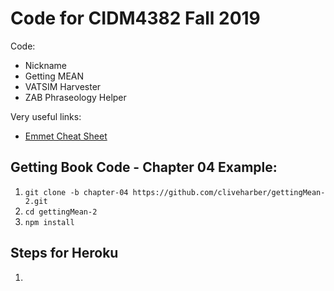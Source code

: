 # Code for CIDM4382 Fall 2019

Code:
* Nickname
* Getting MEAN
* VATSIM Harvester
* ZAB Phraseology Helper

Very useful links:
* [Emmet Cheat Sheet](https://docs.emmet.io/cheat-sheet/)

## Getting Book Code - Chapter 04 Example:

1. `git clone -b chapter-04 https://github.com/cliveharber/gettingMean-2.git`
2. `cd gettingMean-2`
3. `npm install`

## Steps for Heroku

1. 